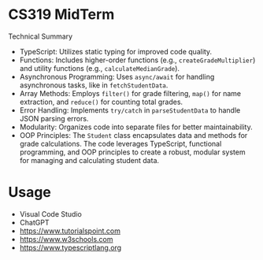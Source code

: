# CS319 MidTerm
Technical Summary

- TypeScript: Utilizes static typing for improved code quality.
- Functions: Includes higher-order functions (e.g., `createGradeMultiplier`) and utility functions (e.g., `calculateMedianGrade`).
- Asynchronous Programming: Uses `async/await` for handling asynchronous tasks, like in `fetchStudentData`.
- Array Methods: Employs `filter()` for grade filtering, `map()` for name extraction, and `reduce()` for counting total grades.
- Error Handling: Implements `try/catch` in `parseStudentData` to handle JSON parsing errors.
- Modularity: Organizes code into separate files for better maintainability.
- OOP Principles: The `Student` class encapsulates data and methods for grade calculations.
The code leverages TypeScript, functional programming, and OOP principles to create a robust, modular system for managing and calculating student data.

# Usage
- Visual Code Studio
- ChatGPT
- https://www.tutorialspoint.com
- https://www.w3schools.com
- https://www.typescriptlang.org

